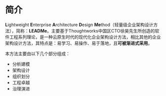 # 简介

**L**ightweight **E**nterprise **A**rchitecture **D**esign **Me**thod（轻量级企业架构设计方法），简称：**LEADMe**。主要基于Thoughtworks中国区CTO徐昊先生所创造的软件工程系列理论，是一种云原生时代的现代化企业架构设计方法，相比其他的企业架构设计方法，其特点是：易学习、易操作、易于落地，且**可被渐进式采用**。

本方法主要由以下几个部分组成：

* 分析建模
* 架构设计
* 组织划分
* 工程卓越
* 治理演进

